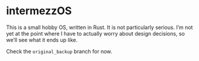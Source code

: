 # intermezzOS

This is a small hobby OS, written in Rust. It is not particularly serious. I’m
not yet at the point where I have to actually worry about design decisions, so
we’ll see what it ends up like.

Check the `original_backup` branch for now.
